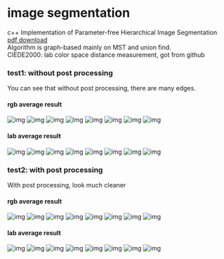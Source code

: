 # image segmentation
c++ Implementation of Parameter-free Hierarchical Image Segmentation  
[pdf download](Parameter-free%20Hierarchical%20Image%20Segmentation.pdf)  
Algorithm is graph-based mainly on MST and union find.  
CIEDE2000: lab color space distance measurement, got from github  

### test1: without post processing
You can see that without post processing, there are many edges.
#### rgb average result
![img](segmentation/test/test1/test_rgb_ave/level1.png)
![img](segmentation/test/test1/test_rgb_ave/level2.png)
![img](segmentation/test/test1/test_rgb_ave/level3.png)
![img](segmentation/test/test1/test_rgb_ave/level4.png)
![img](segmentation/test/test1/test_rgb_ave/level5.png)
![img](segmentation/test/test1/test_rgb_ave/level6.png)
![img](segmentation/test/test1/test_rgb_ave/level7.png)
![img](segmentation/test/test1/test_rgb_ave/level8.png)
#### lab average result
![img](segmentation/test/test1/test_lab_ave/level1.png)
![img](segmentation/test/test1/test_lab_ave/level2.png)
![img](segmentation/test/test1/test_lab_ave/level3.png)
![img](segmentation/test/test1/test_lab_ave/level4.png)
![img](segmentation/test/test1/test_lab_ave/level5.png)
![img](segmentation/test/test1/test_lab_ave/level6.png)
![img](segmentation/test/test1/test_lab_ave/level7.png)
![img](segmentation/test/test1/test_lab_ave/level8.png)
### test2: with post processing
With post processing, look much cleaner
#### rgb average result
![img](segmentation/test/test2/test_rgb_ave/level1.png)
![img](segmentation/test/test2/test_rgb_ave/level2.png)
![img](segmentation/test/test2/test_rgb_ave/level3.png)
![img](segmentation/test/test2/test_rgb_ave/level4.png)
![img](segmentation/test/test2/test_rgb_ave/level5.png)
![img](segmentation/test/test2/test_rgb_ave/level6.png)
![img](segmentation/test/test2/test_rgb_ave/level7.png)
![img](segmentation/test/test2/test_rgb_ave/level8.png)
#### lab average result
![img](segmentation/test/test2/test_lab_ave/level1.png)
![img](segmentation/test/test2/test_lab_ave/level2.png)
![img](segmentation/test/test2/test_lab_ave/level3.png)
![img](segmentation/test/test2/test_lab_ave/level4.png)
![img](segmentation/test/test2/test_lab_ave/level5.png)
![img](segmentation/test/test2/test_lab_ave/level6.png)
![img](segmentation/test/test2/test_lab_ave/level7.png)
![img](segmentation/test/test2/test_lab_ave/level8.png)